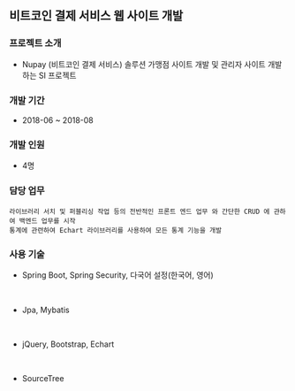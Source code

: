 ## 비트코인 결제 서비스 웹 사이트 개발

### 프로젝트 소개
- Nupay (비트코인 결제 서비스) 솔루션 가맹점 사이트 개발 및 관리자 사이트 개발하는 SI 프로젝트

### 개발 기간
- 2018-06 ~ 2018-08

### 개발 인원
- 4명

### 담당 업무
  ```
  라이브러리 서치 및 퍼블리싱 작업 등의 전반적인 프론트 엔드 업무 와 간단한 CRUD 에 관하여 백엔드 업무를 시작
  통계에 관련하여 Echart 라이브러리를 사용하여 모든 통계 기능을 개발
  ```

### 사용 기술

- Spring Boot, Spring Security, 다국어 설정(한국어, 영어)
<br>

- Jpa, Mybatis
<br>

- jQuery, Bootstrap, Echart
<br>

- SourceTree
